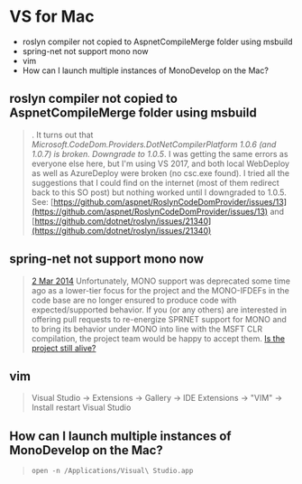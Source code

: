 # VS for Mac
<!-- MarkdownTOC -->

- roslyn compiler not copied to AspnetCompileMerge folder using msbuild
- spring-net not support mono now
- vim
- How can I launch multiple instances of MonoDevelop on the Mac?

<!-- /MarkdownTOC -->

## roslyn compiler not copied to AspnetCompileMerge folder using msbuild
> <kill process processname= "Vbcscompiler" imagepath= "$ webprojectoutputdir" />.
> It turns out that *Microsoft.CodeDom.Providers.DotNetCompilerPlatform 1.0.6 (and 1.0.7) is broken. Downgrade to 1.0.5*.
I was getting the same errors as everyone else here, but I'm using VS 2017, and both local WebDeploy as well as AzureDeploy were broken (no csc.exe found). I tried all the suggestions that I could find on the internet (most of them redirect back to this SO post) but nothing worked until I downgraded to 1.0.5.
> See: [https://github.com/aspnet/RoslynCodeDomProvider/issues/13](https://github.com/aspnet/RoslynCodeDomProvider/issues/13) and [https://github.com/dotnet/roslyn/issues/21340](https://github.com/dotnet/roslyn/issues/21340)

## spring-net not support mono now
> [2 Mar 2014](https://github.com/spring-projects/spring-net/issues/60) Unfortunately, MONO support was deprecated some time ago as a lower-tier focus for the project and the MONO-IFDEFs in the code base are no longer ensured to produce code with expected/supported behavior. If you (or any others) are interested in offering pull requests to re-energize SPRNET support for MONO and to bring its behavior under MONO into line with the MSFT CLR compilation, the project team would be happy to accept them.
> [Is the project still alive?](https://github.com/spring-projects/spring-net/issues/141)

## vim
> Visual Studio -> Extensions -> Gallery -> IDE Extensions -> "VIM" -> Install
> restart Visual Studio

## How can I launch multiple instances of MonoDevelop on the Mac?
> `open -n /Applications/Visual\ Studio.app`


